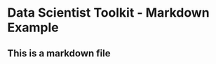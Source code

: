 Data Scientist Toolkit - Markdown Example
========================================================
## This is a markdown file
